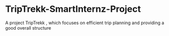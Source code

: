 # TripTrekk-SmartInternz-Project
A project TripTrekk , which focuses on efficient trip planning and providing a good overall structure
